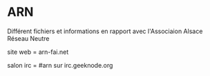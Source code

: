 # ARN
Différent fichiers et informations en rapport avec l'Associaion Alsace Réseau Neutre


site web = arn-fai.net

salon irc = #arn sur irc.geeknode.org
